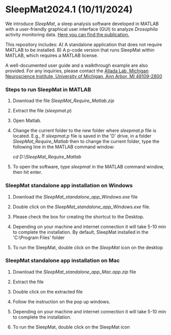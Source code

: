# SleepMat2024.1 (10/11/2024)

We introduce *SleepMat*, a sleep analysis software developed in MATLAB with a user-friendly graphical user interface (GUI) to analyze *Drosophila* activity monitoring data. [Here you can find the publication.](https://academic.oup.com/sleep/advance-article/doi/10.1093/sleep/zsac195/6674229?searchresult=1)

This repository includes: A) A standalone application that does not require MATLAB to be installed. B) A p-code version that runs SleepMat within MATLAB, which requires a MATLAB license.

A well-documented user guide and a walkthrough example are also provided. For any inquiries, please contact the [Allada Lab, Michigan Neuroscience Institute, University of Michigan, Ann Arbor, MI 48109-2800 ](https://alladalab.org/)


### Steps to run SleepMat in MATLAB
1.	Download the file _SleepMat_Require_Matlab.zip_
	
2.	Extract the file (_sleepmat.p_)

3.	Open Matlab.
   
4.	Change the current folder to the new folder where _sleepmat.p_ file is located. E.g., If _sleepmat.p_ file is saved in the 'D' drive, in a folder _SleepMat_Require_Matlab_ then to change the current folder, type the following line in the MATLAB command window:
   
	_cd D:\SleepMat_Require_Matlab_

5.	To open the software, type _sleepmat_ in the MATLAB command window, then hit enter.

   ### SleepMat standalone app installation on Windows

1.	Download the _SleepMat_standalone_app_Windows.exe_ file
   
2.	Double click on the _SleepMat_standalone_app_Windows.exe_ file.
	
3.	Please check the box for creating the shortcut to the Desktop.
   
4.	Depending on your machine and internet connection it will take 5-10 min to complete the installation. By default, SleepMat installed in the 'C:\Program Files' folder
   
5.	To run the SleepMat, double click on the _SleepMat_ icon on the desktop

### SleepMat standalone app installation on Mac

1.	Download the _SleepMat_standalone_app_Mac.app.zip_ file
   
2.	Extract the file
   
3.	Double click on the extracted file
   
4.	Follow the instruction on the pop up windows.
   
5.	Depending on your machine and internet connection it will take 5-10 min to complete the installation.
    
6.	To run the SleepMat, double click on the SleepMat icon

   

